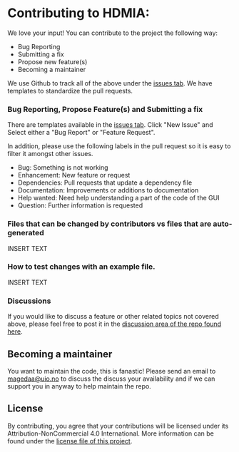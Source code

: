 # Contributing to HDMIA:

We love your input! You can contribute to the project the following way:

- Bug Reporting
- Submitting a fix
- Propose new feature(s)
- Becoming a maintainer

We use Github to track all of the above under the [issues tab](https://github.com/magedhelmy1/capillarydetection/issues).
We have templates to standardize the pull requests.

### Bug Reporting, Propose Feature(s) and Submitting a fix

There are templates available in the [issues tab](https://github.com/magedhelmy1/capillarydetection/issues).
Click "New Issue" and Select either a "Bug Report" or "Feature Request".

In addition, please use the following labels in the pull request so it is easy to filter it amongst other issues.

* Bug: Something is not working
* Enhancement: New feature or request
* Dependencies: Pull requests that update a dependency file
* Documentation: Improvements or additions to documentation
* Help wanted: Need help understanding a part of the code of the GUI
* Question: Further information is requested

### Files that can be changed by contributors vs files that are auto-generated

INSERT TEXT

### How to test changes with an example file.

INSERT TEXT

### Discussions

If you would like to discuss a feature or other related topics not covered above, please feel free to post it in
the [discussion area of the repo found here](https://github.com/magedhelmy1/capillarydetection/discussions/41).

## Becoming a maintainer

You want to maintain the code, this is fanastic!
Please send an email to magedaa@uio.no to discuss the discuss your availability and if we can support you in anyway to
help maintain the repo.

## License
By contributing, you agree that your contributions will be licensed under its Attribution-NonCommercial 4.0 International.
More information can be found under the [license file of this project](https://github.com/magedhelmy1/capillarydetection/blob/master/LICENSE.md).
